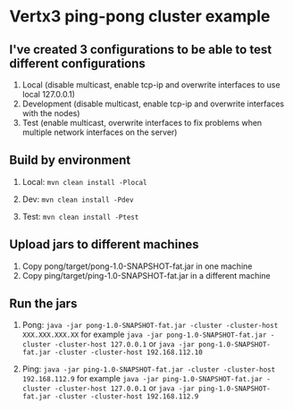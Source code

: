 # Vertx3 ping-pong cluster example

## I've created 3 configurations to be able to test different configurations

1. Local (disable multicast, enable tcp-ip and overwrite interfaces to use local 127.0.0.1)
2. Development (disable multicast, enable tcp-ip and overwrite interfaces with the nodes)
3. Test (enable multicast, overwrite interfaces to fix problems when multiple network interfaces on the server)


## Build by environment

1. Local:
```mvn clean install -Plocal```

2. Dev:
```mvn clean install -Pdev```

3. Test:
```mvn clean install -Ptest```

## Upload jars to different machines

1. Copy pong/target/pong-1.0-SNAPSHOT-fat.jar in one machine
2. Copy ping/target/ping-1.0-SNAPSHOT-fat.jar in a different machine

## Run the jars

1. Pong:
```java -jar pong-1.0-SNAPSHOT-fat.jar -cluster -cluster-host XXX.XXX.XXX.XX```
for example
```java -jar pong-1.0-SNAPSHOT-fat.jar -cluster -cluster-host 127.0.0.1```
or
```java -jar pong-1.0-SNAPSHOT-fat.jar -cluster -cluster-host 192.168.112.10```

2. Ping:
```java -jar ping-1.0-SNAPSHOT-fat.jar -cluster -cluster-host 192.168.112.9```
for example
```java -jar ping-1.0-SNAPSHOT-fat.jar -cluster -cluster-host 127.0.0.1```
or
```java -jar ping-1.0-SNAPSHOT-fat.jar -cluster -cluster-host 192.168.112.9```


